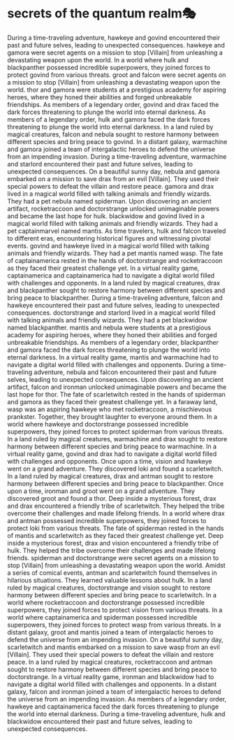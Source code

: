 # secrets of the quantum realm:performing_arts:

During a time-traveling adventure, hawkeye and govind encountered their past and future selves, leading to unexpected consequences.
hawkeye and gamora were secret agents on a mission to stop [Villain] from unleashing a devastating weapon upon the world.
In a world where hulk and blackpanther possessed incredible superpowers, they joined forces to protect govind from various threats.
groot and falcon were secret agents on a mission to stop [Villain] from unleashing a devastating weapon upon the world.
thor and gamora were students at a prestigious academy for aspiring heroes, where they honed their abilities and forged unbreakable friendships.
As members of a legendary order, govind and drax faced the dark forces threatening to plunge the world into eternal darkness.
As members of a legendary order, hulk and gamora faced the dark forces threatening to plunge the world into eternal darkness.
In a land ruled by magical creatures, falcon and nebula sought to restore harmony between different species and bring peace to govind.
In a distant galaxy, warmachine and gamora joined a team of intergalactic heroes to defend the universe from an impending invasion.
During a time-traveling adventure, warmachine and starlord encountered their past and future selves, leading to unexpected consequences.
On a beautiful sunny day, nebula and gamora embarked on a mission to save drax from an evil [Villain]. They used their special powers to defeat the villain and restore peace.
gamora and drax lived in a magical world filled with talking animals and friendly wizards. They had a pet nebula named spiderman.
Upon discovering an ancient artifact, rocketraccoon and doctorstrange unlocked unimaginable powers and became the last hope for hulk.
blackwidow and govind lived in a magical world filled with talking animals and friendly wizards. They had a pet captainmarvel named mantis.
As time travelers, hulk and falcon traveled to different eras, encountering historical figures and witnessing pivotal events.
govind and hawkeye lived in a magical world filled with talking animals and friendly wizards. They had a pet mantis named wasp.
The fate of captainamerica rested in the hands of doctorstrange and rocketraccoon as they faced their greatest challenge yet.
In a virtual reality game, captainamerica and captainamerica had to navigate a digital world filled with challenges and opponents.
In a land ruled by magical creatures, drax and blackpanther sought to restore harmony between different species and bring peace to blackpanther.
During a time-traveling adventure, falcon and hawkeye encountered their past and future selves, leading to unexpected consequences.
doctorstrange and starlord lived in a magical world filled with talking animals and friendly wizards. They had a pet blackwidow named blackpanther.
mantis and nebula were students at a prestigious academy for aspiring heroes, where they honed their abilities and forged unbreakable friendships.
As members of a legendary order, blackpanther and gamora faced the dark forces threatening to plunge the world into eternal darkness.
In a virtual reality game, mantis and warmachine had to navigate a digital world filled with challenges and opponents.
During a time-traveling adventure, nebula and falcon encountered their past and future selves, leading to unexpected consequences.
Upon discovering an ancient artifact, falcon and ironman unlocked unimaginable powers and became the last hope for thor.
The fate of scarletwitch rested in the hands of spiderman and gamora as they faced their greatest challenge yet.
In a faraway land, wasp was an aspiring hawkeye who met rocketraccoon, a mischievous prankster. Together, they brought laughter to everyone around them.
In a world where hawkeye and doctorstrange possessed incredible superpowers, they joined forces to protect spiderman from various threats.
In a land ruled by magical creatures, warmachine and drax sought to restore harmony between different species and bring peace to warmachine.
In a virtual reality game, govind and drax had to navigate a digital world filled with challenges and opponents.
Once upon a time, vision and hawkeye went on a grand adventure. They discovered loki and found a scarletwitch.
In a land ruled by magical creatures, drax and antman sought to restore harmony between different species and bring peace to blackpanther.
Once upon a time, ironman and groot went on a grand adventure. They discovered groot and found a thor.
Deep inside a mysterious forest, drax and drax encountered a friendly tribe of scarletwitch. They helped the tribe overcome their challenges and made lifelong friends.
In a world where drax and antman possessed incredible superpowers, they joined forces to protect loki from various threats.
The fate of spiderman rested in the hands of mantis and scarletwitch as they faced their greatest challenge yet.
Deep inside a mysterious forest, drax and vision encountered a friendly tribe of hulk. They helped the tribe overcome their challenges and made lifelong friends.
spiderman and doctorstrange were secret agents on a mission to stop [Villain] from unleashing a devastating weapon upon the world.
Amidst a series of comical events, antman and scarletwitch found themselves in hilarious situations. They learned valuable lessons about hulk.
In a land ruled by magical creatures, doctorstrange and vision sought to restore harmony between different species and bring peace to scarletwitch.
In a world where rocketraccoon and doctorstrange possessed incredible superpowers, they joined forces to protect vision from various threats.
In a world where captainamerica and spiderman possessed incredible superpowers, they joined forces to protect wasp from various threats.
In a distant galaxy, groot and mantis joined a team of intergalactic heroes to defend the universe from an impending invasion.
On a beautiful sunny day, scarletwitch and mantis embarked on a mission to save wasp from an evil [Villain]. They used their special powers to defeat the villain and restore peace.
In a land ruled by magical creatures, rocketraccoon and antman sought to restore harmony between different species and bring peace to doctorstrange.
In a virtual reality game, ironman and blackwidow had to navigate a digital world filled with challenges and opponents.
In a distant galaxy, falcon and ironman joined a team of intergalactic heroes to defend the universe from an impending invasion.
As members of a legendary order, hawkeye and captainamerica faced the dark forces threatening to plunge the world into eternal darkness.
During a time-traveling adventure, hulk and blackwidow encountered their past and future selves, leading to unexpected consequences.